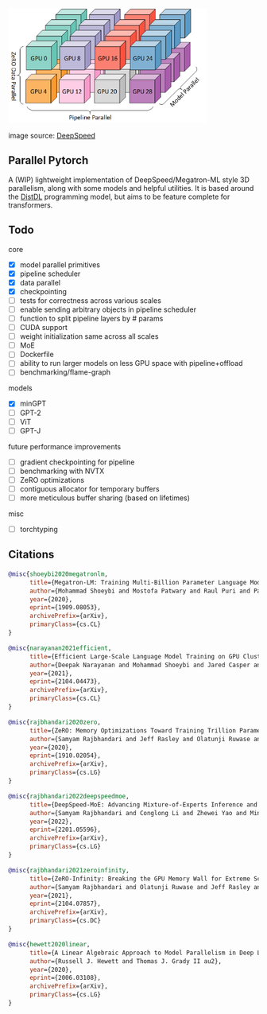 <img src="./3d.png" width="400px"></img>

image source:
<a href="https://www.microsoft.com/en-us/research/blog/deepspeed-extreme-scale-model-training-for-everyone/">DeepSpeed</a>

## Parallel Pytorch

A (WIP) lightweight implementation of DeepSpeed/Megatron-ML style 3D parallelism,
along with some models and helpful utilities.
It is based around the [DistDL](https://github.com/distdl/distdl) programming model,
but aims to be feature complete for transformers.

## Todo

core
- [X] model parallel primitives
- [X] pipeline scheduler
- [X] data parallel
- [X] checkpointing
- [ ] tests for correctness across various scales
- [ ] enable sending arbitrary objects in pipeline scheduler
- [ ] function to split pipeline layers by # params
- [ ] CUDA support
- [ ] weight initialization same across all scales
- [ ] MoE
- [ ] Dockerfile
- [ ] ability to run larger models on less GPU space with pipeline+offload
- [ ] benchmarking/flame-graph

models
- [X] minGPT
- [ ] GPT-2
- [ ] ViT
- [ ] GPT-J

future performance improvements
- [ ] gradient checkpointing for pipeline
- [ ] benchmarking with NVTX
- [ ] ZeRO optimizations
- [ ] contiguous allocator for temporary buffers
- [ ] more meticulous buffer sharing (based on lifetimes)

misc
- [ ] torchtyping

## Citations

```bibtex
@misc{shoeybi2020megatronlm,
      title={Megatron-LM: Training Multi-Billion Parameter Language Models Using Model Parallelism}, 
      author={Mohammad Shoeybi and Mostofa Patwary and Raul Puri and Patrick LeGresley and Jared Casper and Bryan Catanzaro},
      year={2020},
      eprint={1909.08053},
      archivePrefix={arXiv},
      primaryClass={cs.CL}
}
```

```bibtex
@misc{narayanan2021efficient,
      title={Efficient Large-Scale Language Model Training on GPU Clusters Using Megatron-LM}, 
      author={Deepak Narayanan and Mohammad Shoeybi and Jared Casper and Patrick LeGresley and Mostofa Patwary and Vijay Anand Korthikanti and Dmitri Vainbrand and Prethvi Kashinkunti and Julie Bernauer and Bryan Catanzaro and Amar Phanishayee and Matei Zaharia},
      year={2021},
      eprint={2104.04473},
      archivePrefix={arXiv},
      primaryClass={cs.CL}
}
```

```bibtex
@misc{rajbhandari2020zero,
      title={ZeRO: Memory Optimizations Toward Training Trillion Parameter Models}, 
      author={Samyam Rajbhandari and Jeff Rasley and Olatunji Ruwase and Yuxiong He},
      year={2020},
      eprint={1910.02054},
      archivePrefix={arXiv},
      primaryClass={cs.LG}
}
```

```bibtex
@misc{rajbhandari2022deepspeedmoe,
      title={DeepSpeed-MoE: Advancing Mixture-of-Experts Inference and Training to Power Next-Generation AI Scale}, 
      author={Samyam Rajbhandari and Conglong Li and Zhewei Yao and Minjia Zhang and Reza Yazdani Aminabadi and Ammar Ahmad Awan and Jeff Rasley and Yuxiong He},
      year={2022},
      eprint={2201.05596},
      archivePrefix={arXiv},
      primaryClass={cs.LG}
}
```

```bibtex
@misc{rajbhandari2021zeroinfinity,
      title={ZeRO-Infinity: Breaking the GPU Memory Wall for Extreme Scale Deep Learning}, 
      author={Samyam Rajbhandari and Olatunji Ruwase and Jeff Rasley and Shaden Smith and Yuxiong He},
      year={2021},
      eprint={2104.07857},
      archivePrefix={arXiv},
      primaryClass={cs.DC}
}
```

```bibtex
@misc{hewett2020linear,
      title={A Linear Algebraic Approach to Model Parallelism in Deep Learning}, 
      author={Russell J. Hewett and Thomas J. Grady II au2},
      year={2020},
      eprint={2006.03108},
      archivePrefix={arXiv},
      primaryClass={cs.LG}
}
```
